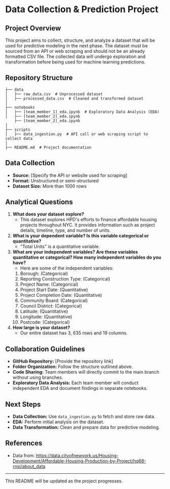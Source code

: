 # Data Collection & Prediction Project

## Project Overview
This project aims to collect, structure, and analyze a dataset that will be used for predictive modeling in the next phase. The dataset must be sourced from an API or web scraping and should not be an already formatted CSV file. The collected data will undergo exploration and transformation before being used for machine learning predictions.

## Repository Structure
```
├── data
│   ├── raw_data.csv  # Unprocessed dataset
│   ├── processed_data.csv  # Cleaned and transformed dataset
│
├── notebooks
│   ├── [team_member_1]_eda.ipynb  # Exploratory Data Analysis (EDA)
│   ├── [team_member_2]_eda.ipynb
    ├── [team_member_2]_eda.ipynb
│
├── scripts
│   ├── data_ingestion.py  # API call or web scraping script to collect data
│
├── README.md  # Project documentation
```

## Data Collection
- **Source:** [Specify the API or website used for scraping]
- **Format:** Unstructured or semi-structured
- **Dataset Size:** More than 1000 rows

## Analytical Questions
1. **What does your dataset explore?**
   - This dataset explores HPD's efforts to finance affordable housing projects throughout NYC. It provides information such as project details, timeline, type, and number of units.
2. **What is your dependent variable? Is this variable categorical or quantitative?**
   - "Total Units" is a quantitative variable.
3. **What are your independent variables? Are these variables quantitative or categorical? How many independent variables do you have?**
   - Here are some of the independent variables:
    1. Borough: (Categorical)
    2. Reporting Construction Type: (Categorical)
    3. Project Name: (Categorical)
    4. Project Start Date: (Quantitative)
    5. Project Completion Date: (Quantitative)
    6. Community Board: (Categorical) 
    7. Council District: (Categorical)
    8. Latitude: (Quantitative)
    9. Longitude: (Quantitative)
    10. Postcode: (Categorical)
4. **How large is your dataset?**
   - Our entire dataset has 3, 635 rows and 19 columns.

## Collaboration Guidelines
- **GitHub Repository:** [Provide the repository link]
- **Folder Organization:** Follow the structure outlined above.
- **Code Sharing:** Team members will directly commit to the main branch without using branches.
- **Exploratory Data Analysis:** Each team member will conduct independent EDA and document findings in separate notebooks.

## Next Steps
- **Data Collection:** Use `data_ingestion.py` to fetch and store raw data.
- **EDA:** Perform initial analysis on the dataset.
- **Data Transformation:** Clean and prepare data for predictive modeling.

## References
- Data from: https://data.cityofnewyork.us/Housing-Development/Affordable-Housing-Production-by-Project/hq68-rnsi/about_data

---
This README will be updated as the project progresses.

